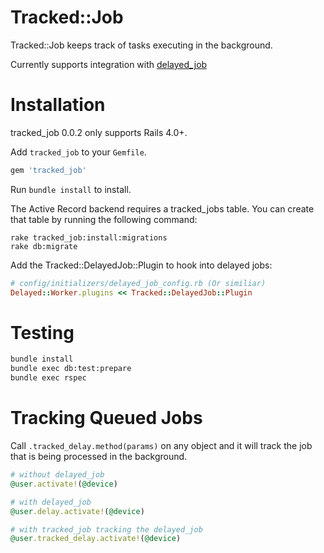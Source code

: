 Tracked::Job
============

[gem]: https://rubygems.org/gems/tracked_job

Tracked::Job keeps track of tasks executing in the background.

Currently supports integration with [delayed_job](https://github.com/collectiveidea/delayed_job/)


Installation
============
tracked_job 0.0.2 only supports Rails 4.0+.

Add `tracked_job` to your `Gemfile`.

```ruby
gem 'tracked_job'
```

Run `bundle install` to install.


The Active Record backend requires a tracked_jobs table. You can create that table by
running the following command:

    rake tracked_job:install:migrations
    rake db:migrate


Add the Tracked::DelayedJob::Plugin to hook into delayed jobs:

```ruby
# config/initializers/delayed_job_config.rb (Or similiar)
Delayed::Worker.plugins << Tracked::DelayedJob::Plugin
```

Testing
============
```sh
bundle install
bundle exec db:test:prepare
bundle exec rspec
```

Tracking Queued Jobs
============
Call `.tracked_delay.method(params)` on any object and it will track the job that is being processed in the background.

```ruby
# without delayed_job
@user.activate!(@device)

# with delayed_job
@user.delay.activate!(@device)

# with tracked_job tracking the delayed_job
@user.tracked_delay.activate!(@device)
```
